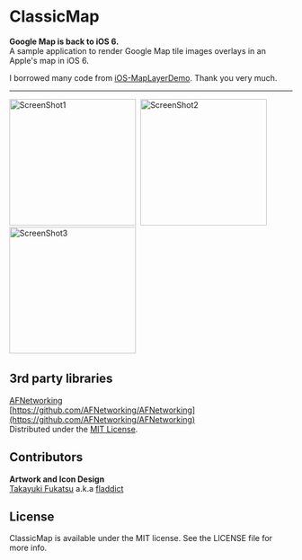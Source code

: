 ClassicMap
==========

**Google Map is back to iOS 6.**  
A sample application to render Google Map tile images overlays in an Apple's map in iOS 6.
  
I borrowed many code from [iOS-MapLayerDemo](https://github.com/mtigas/iOS-MapLayerDemo). Thank you very much.  

------
<img src="https://github.com/downloads/kishikawakatsumi/ClassicMap/5.png" alt="ScreenShot1" width="225px" style="width: 225px;" />&nbsp;
<img src="https://github.com/downloads/kishikawakatsumi/ClassicMap/6.png" alt="ScreenShot2" width="225px" style="width: 225px;" />&nbsp;
<img src="https://github.com/downloads/kishikawakatsumi/ClassicMap/7.png" alt="ScreenShot3" width="225px" style="width: 225px;" />&nbsp;

## 3rd party libraries

[AFNetworking](https://github.com/AFNetworking/AFNetworking)  
[https://github.com/AFNetworking/AFNetworking](https://github.com/AFNetworking/AFNetworking)  
Distributed under the [MIT License][MIT].
 
[Apache]: http://www.apache.org/licenses/LICENSE-2.0
[MIT]: http://www.opensource.org/licenses/mit-license.php
[GPL]: http://www.gnu.org/licenses/gpl.html

## Contributors
**Artwork and Icon Design**  
[Takayuki Fukatsu](https://github.com/fladdict) a.k.a [fladdict](http://fladdict.net/blog/)

## License

ClassicMap is available under the MIT license. See the LICENSE file for more info.
